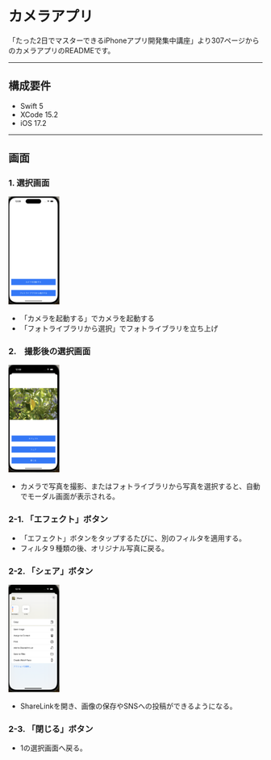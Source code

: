 # カメラアプリ

「たった2日でマスターできるiPhoneアプリ開発集中講座」より307ページからのカメラアプリのREADMEです。

---
## 構成要件
* Swift 5
* XCode 15.2
* iOS 17.2

---
## 画面
### 1. 選択画面
 
<img src="スクリーンショット 2024-05-08 12.09.28-1.png" width="20%">

* 「カメラを起動する」でカメラを起動する
* 「フォトライブラリから選択」でフォトライブラリを立ち上げ


### 2.　撮影後の選択画面

<img src="スクリーンショット 2024-05-08 12.09.56.png" width="20%">

* カメラで写真を撮影、またはフォトライブラリから写真を選択すると、自動でモーダル画面が表示される。

### 2-1. 「エフェクト」ボタン
* 「エフェクト」ボタンをタップするたびに、別のフィルタを適用する。
* フィルタ９種類の後、オリジナル写真に戻る。

### 2-2. 「シェア」ボタン

<img src="スクリーンショット 2024-05-08 12.10.46.png" width="20%">

* ShareLinkを開き、画像の保存やSNSへの投稿ができるようになる。

### 2-3. 「閉じる」ボタン
* 1の選択画面へ戻る。


